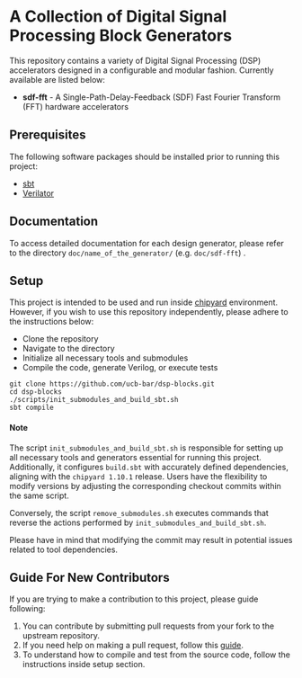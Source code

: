 
# A Collection of Digital Signal Processing Block Generators

This repository contains a variety of Digital Signal Processing (DSP) accelerators designed in a configurable and modular fashion. Currently available are listed below:
* **sdf-fft** - A Single-Path-Delay-Feedback (SDF) Fast Fourier Transform (FFT) hardware accelerators

## Prerequisites

The following software packages should be installed prior to running this project:
* [sbt](http://www.scala-sbt.org)
* [Verilator](http://www.veripool.org/wiki/verilator)

## Documentation

To access detailed documentation for each design generator, please refer to the directory `doc/name_of_the_generator/` (e.g. `doc/sdf-fft`) .

## Setup

This project is intended to be used and run inside [chipyard](https://github.com/ucb-bar/chipyard) environment. However, if you wish to use this repository independently, please adhere to the instructions below:

* Clone the repository
* Navigate to the directory
* Initialize all necessary tools and submodules
* Compile the code, generate Verilog, or execute tests
```
git clone https://github.com/ucb-bar/dsp-blocks.git
cd dsp-blocks
./scripts/init_submodules_and_build_sbt.sh
sbt compile
```

#### Note

The script `init_submodules_and_build_sbt.sh` is responsible for setting up all necessary tools and generators essential for running this project. Additionally, it configures `build.sbt` with accurately defined dependencies, aligning with the `chipyard 1.10.1` release. Users have the flexibility to modify versions by adjusting the corresponding checkout commits within the same script.

Conversely, the script `remove_submodules.sh` executes commands that reverse the actions performed by `init_submodules_and_build_sbt.sh`.

Please have in mind that modifying the commit may result in potential issues related to tool dependencies.

## Guide For New Contributors

If you are trying to make a contribution to this project, please guide following:
1. You can contribute by submitting pull requests from your fork to the upstream repository.
2. If you need help on making a pull request, follow this [guide](https://docs.github.com/en/github/collaborating-with-pull-requests/proposing-changes-to-your-work-with-pull-requests/about-pull-requests).
3. To understand how to compile and test from the source code, follow the instructions inside setup section.
